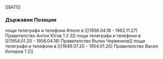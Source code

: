 [[БКП]]

### Държавни Позиции
пощи телеграфи и телефони #more в [[(1956.04.18 - 1962.11.27) Правителство Антон Югов 1 2 3]]
пощи телеграфи и телефони в [[(1954.01.20 - 1956.04.18) Правителство Вълко Червенков]]
пощи телеграфи и телефони в [[(1949.07.20 - 1954.01.20) Правителство Васил Коларов 1 2]]